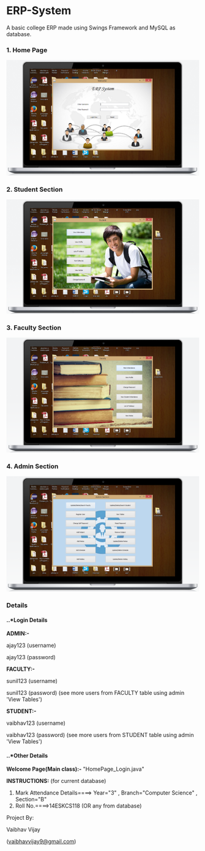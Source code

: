 # ERP-System
A basic college ERP made using Swings Framework and MySQL as database.

### 1. Home Page
![Screenshot](screenshots/screenshot1.png)

### 2. Student Section
![Screenshot](screenshots/screenshot2.png)

### 3. Faculty Section
![Screenshot](screenshots/screenshot3.png)

### 4. Admin Section
![Screenshot](screenshots/screenshot4.png)

### Details

#### ..*Login Details

**ADMIN:-**

ajay123 (username)

ajay123 (password)


**FACULTY:-**

sunil123 (username)

sunil123 (password)		(see more users from FACULTY table using admin 'View Tables')


**STUDENT:-**

vaibhav123 (username)

vaibhav123 (password)		(see more users from STUDENT table using admin 'View Tables')


#### ..*Other Details

**Welcome Page(Main class):-**      "HomePage_Login.java"


**INSTRUCTIONS:**   (for current database)
1. Mark Attendance Details====>   Year="3" , Branch="Computer Science" , Section="B"
2. Roll No.====>14ESKCS118 (OR any from database)


Project By:

Vaibhav Vijay

(vaibhavvijay9@gmail.com)